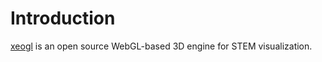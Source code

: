 # Introduction

[xeogl](http://xeogl.org) is an open source WebGL-based 3D engine for STEM visualization.

